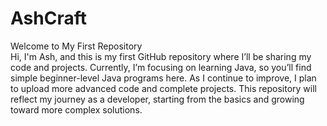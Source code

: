 # AshCraft
Welcome to My First Repository
<br>
Hi, I'm Ash, and this is my first GitHub repository where I’ll be sharing my code and projects. Currently, I’m focusing on learning Java, so you’ll find simple beginner-level Java programs here. As I continue to improve, I plan to upload more advanced code and complete projects. This repository will reflect my journey as a developer, starting from the basics and growing toward more complex solutions.
